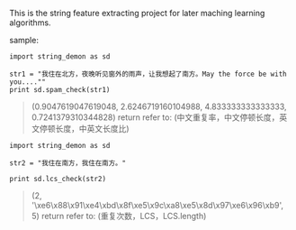 This is the string feature extracting project for later maching learning algorithms.

sample:

```
import string_demon as sd

str1 = "我住在北方，夜晚听见窗外的雨声，让我想起了南方。May the force be with you....""
print sd.spam_check(str1)
```

> (0.9047619047619048, 2.6246719160104988, 4.833333333333333, 0.7241379310344828)
return refer to: (中文重复率，中文停顿长度，英文停顿长度，中英文长度比)


```
import string_demon as sd

str2 = "我住在南方，我住在南方。"

print sd.lcs_check(str2)
```

> (2, '\xe6\x88\x91\xe4\xbd\x8f\xe5\x9c\xa8\xe5\x8d\x97\xe6\x96\xb9', 5)
> return refer to: (重复次数，LCS，LCS.length)
